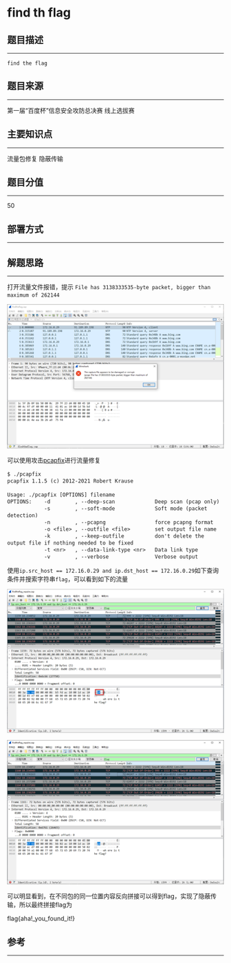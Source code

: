 # find th flag

## 题目描述
---
```
find the flag
```

## 题目来源
---
第一届“百度杯”信息安全攻防总决赛 线上选拔赛

## 主要知识点
---
流量包修复 隐蔽传输

## 题目分值
---
50

## 部署方式
---


## 解题思路
---
打开流量文件报错，提示 `File has 3138333535-byte packet, bigger than maximum of 262144`


![](images/ctf-2021-06-07-09-14-14.png)

可以使用攻击[pcapfix](https://github.com/Rup0rt/pcapfix)进行流量修复

```
$ ./pcapfix 
pcapfix 1.1.5 (c) 2012-2021 Robert Krause

Usage: ./pcapfix [OPTIONS] filename
OPTIONS:	-d        , --deep-scan          	Deep scan (pcap only)
            -s        , --soft-mode          	Soft mode (packet detection)
            -n        , --pcapng             	force pcapng format
            -o <file> , --outfile <file>     	set output file name
            -k        , --keep-outfile       	don't delete the output file if nothing needed to be fixed
            -t <nr>   , --data-link-type <nr>	Data link type
            -v        , --verbose            	Verbose output
```

使用`ip.src_host == 172.16.0.29 and ip.dst_host == 172.16.0.29`如下查询条件并搜索字符串`flag`，可以看到如下的流量

![](images/ctf-2021-06-07-09-28-11.png)

![](images/ctf-2021-06-07-09-28-55.png)

可以明显看到，在不同包的同一位置内容反向拼接可以得到flag，实现了隐蔽传输，所以最终拼接flag为

flag{aha!_you_found_it!}

## 参考
---
